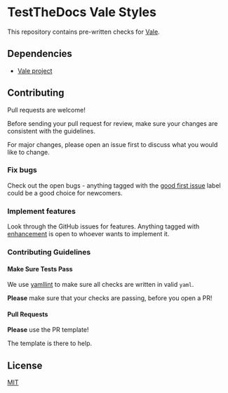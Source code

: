 # TestTheDocs Vale Styles

This repository contains pre-written checks for [Vale](https://github.com/errata-ai/vale/).

## Dependencies

- [Vale project](https://github.com/errata-ai/vale/)

## Contributing

Pull requests are welcome!

Before sending your pull request for review, make sure your changes are consistent with the guidelines.

For major changes, please open an issue first to discuss what you would like to change.

### Fix bugs

Check out the open bugs - anything tagged with the [good first issue](https://github.com/testthedocs/vale-styles/issues?q=is%3Aissue+is%3Aopen+label%3A%22good+first+issue%22) label could be a good choice for newcomers.

### Implement features

Look through the GitHub issues for features.
Anything tagged with [enhancement](https://github.com/testthedocs/vale-styles/issues?q=is%3Aissue+is%3Aopen+label%3Aenhancement) is open to whoever wants to implement it.

### Contributing Guidelines

#### Make Sure Tests Pass

We use [yamllint](https://yamllint.readthedocs.io/en/stable/) to make sure all checks are written in valid `yaml`.

**Please** make sure that your checks are passing, before you open a PR!

#### Pull Requests

**Please** use the PR template!

The template is there to help.

## License

[MIT](https://choosealicense.com/licenses/mit/)
